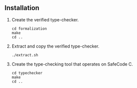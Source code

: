 ## Installation

1. Create the verified type-checker.
    ```
    cd formalization
    make
    cd ..
    ```
2. Extract and copy the verified type-checker.
    ```
    ./extract.sh
    ```
3. Create the type-checking tool that operates on SafeCode C.
    ```
    cd typechecker
    make
    cd ..
    ```
